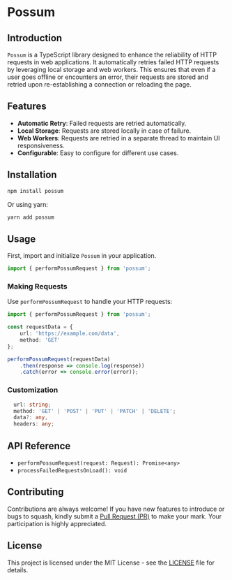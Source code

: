 # Possum

## Introduction
`Possum` is a TypeScript library designed to enhance the reliability of HTTP requests in web applications. It automatically retries failed HTTP requests by leveraging local storage and web workers. This ensures that even if a user goes offline or encounters an error, their requests are stored and retried upon re-establishing a connection or reloading the page.

## Features
- **Automatic Retry**: Failed requests are retried automatically.
- **Local Storage**: Requests are stored locally in case of failure.
- **Web Workers**: Requests are retried in a separate thread to maintain UI responsiveness.
- **Configurable**: Easy to configure for different use cases.

## Installation
```bash
npm install possum
```

Or using yarn:

```bash
yarn add possum
```

## Usage
First, import and initialize `Possum` in your application.

```typescript
import { performPossumRequest } from 'possum';
```

### Making Requests

Use `performPossumRequest` to handle your HTTP requests:

```typescript
import { performPossumRequest } from 'possum';

const requestData = {
    url: 'https://example.com/data',
    method: 'GET'
};

performPossumRequest(requestData)
    .then(response => console.log(response))
    .catch(error => console.error(error));
```

### Customization

```typescript
  url: string;
  method: 'GET' | 'POST' | 'PUT' | 'PATCH' | 'DELETE';
  data?: any,
  headers: any;
```

## API Reference
- `performPossumRequest(request: Request): Promise<any>`
- `processFailedRequestsOnLoad(): void`

## Contributing
Contributions are always welcome!
If you have new features to introduce or bugs to squash, kindly submit a [Pull Request (PR)](https://github.com/FeezyHendrix/possum/pulls) to make your mark. Your participation is highly appreciated.

## License
This project is licensed under the MIT License - see the [LICENSE](LICENSE) file for details.
